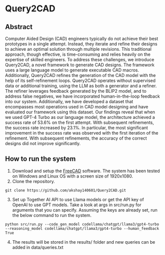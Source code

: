 # Query2CAD

## Abstract
Computer Aided Design (CAD) engineers typically do not achieve their best prototypes in a single attempt. Instead, they iterate and refine their designs to achieve an optimal solution through multiple revisions. This traditional approach, though effective, is time-consuming and relies heavily on the expertise of skilled engineers. To address these challenges, we introduce Query2CAD, a novel framework to generate CAD designs. The framework uses a large language model to generate executable CAD macros. Additionally, Query2CAD refines the generation of the CAD model with the help of its self-refinement loops. Query2CAD operates without supervised data or additional training, using the LLM as both a generator and a refiner. The refiner leverages feedback generated by the BLIP2 model, and to address false negatives, we have incorporated human-in-the-loop feedback into our system. Additionally, we have developed a dataset that encompasses most operations used in CAD model designing and have evaluated our framework using this dataset. Our findings reveal that when we used GPT-4 Turbo as our language model, the architecture achieved a success rate of 53.6% on the first attempt. With subsequent refinements, the success rate increased by 23.1%. In particular, the most significant improvement in the success rate was observed with the first iteration of the refinement. With subsequent refinements, the accuracy of the correct designs did not improve significantly.

## How to run the system
1. Download and setup the [FreeCAD](https://github.com/FreeCAD/FreeCAD) software. The system has been tested on Windows and Linux OS with a screen size of 1920x1080.
2. Clone the repository.
```
git clone https://github.com/akshay140601/Query2CAD.git
```

3. Set up Together AI API to use Llama models or get the API key of OpenAI to use GPT models. Take a look at args in src/run.py for arguments that you can specify. Assuming the keys are already set, run the below command to run the system.
```
python src/run.py --code_gen_model codellama/chatgpt/llama3/gpt4-turbo --reasoning_model codellama/chatgpt/llama3/gpt4-turbo --human_feedback True
```

4. The results will be stored in the results/ folder and new queries can be added in data/queries.txt
